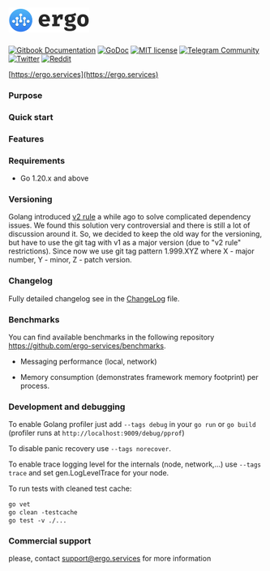 <h1><a href="https://ergo.services"><img src=".github/images/logo.svg" alt="Ergo Framework" width="159" height="49"></a></h1>

[![Gitbook Documentation](https://img.shields.io/badge/GitBook-Documentation-f37f40?style=plastic&logo=gitbook&logoColor=white&style=flat)](https://docs.ergo.services)
[![GoDoc](https://pkg.go.dev/badge/ergo-services/ergo)](https://pkg.go.dev/ergo.services/ergo)
[![MIT license](https://img.shields.io/badge/license-MIT-brightgreen.svg)](https://opensource.org/licenses/MIT)
[![Telegram Community](https://img.shields.io/badge/Telegram-ergo__services-229ed9?style=flat&logo=telegram&logoColor=white)](https://t.me/ergo_services)
[![Twitter](https://img.shields.io/badge/Twitter-ergo__services-00acee?style=flat&logo=twitter&logoColor=white)](https://twitter.com/ergo_services)
[![Reddit](https://img.shields.io/badge/Reddit-r/ergo__services-ff4500?style=plastic&logo=reddit&logoColor=white&style=flat)](https://reddit.com/r/ergo_services)

[https://ergo.services](https://ergo.services)

### Purpose ###

### Quick start ###

### Features ###

### Requirements ###

* Go 1.20.x and above

### Versioning ###

Golang introduced [v2 rule](https://go.dev/blog/v2-go-modules) a while ago to solve complicated dependency issues. We found this solution very controversial and there is still a lot of discussion around it. So, we decided to keep the old way for the versioning, but have to use the git tag with v1 as a major version (due to "v2 rule" restrictions). Since now we use git tag pattern 1.999.XYZ where X - major number, Y - minor, Z - patch version.

### Changelog ###

Fully detailed changelog see in the [ChangeLog](ChangeLog.md) file.

### Benchmarks ###

You can find available benchmarks in the following repository https://github.com/ergo-services/benchmarks.

* Messaging performance (local, network)

* Memory consumption (demonstrates framework memory footprint) per process.

### Development and debugging ###

To enable Golang profiler just add `--tags debug` in your `go run` or `go build` (profiler runs at
`http://localhost:9009/debug/pprof`)

To disable panic recovery use `--tags norecover`.

To enable trace logging level for the internals (node, network,...) use `--tags trace` and set gen.LogLevelTrace for your node.

To run tests with cleaned test cache:

```
go vet
go clean -testcache
go test -v ./...
```

### Commercial support

please, contact support@ergo.services for more information
